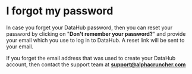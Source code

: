 # I forgot my password

In case you forget your DataHub password, then you can reset your password by clicking on "**Don't remember your password?**" and provide your email which you use to log in to DataHub. A reset link will be sent to your email.

If you forget the email address that was used to create your DataHub account, then contact the support team at **support@alphacruncher.com**

